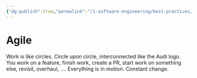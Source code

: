 ```yaml
---
{"dg-publish":true,"permalink":"/1-software-engineering/best-practices/agile/","created":"2023-07-20T19:47:03.166-05:00","updated":"2023-09-08T06:06:46.380-05:00"}
---
```


# Agile

Work is like circles. Circle upon circle, interconnected like the Audi logo. You work on a feature, finish work, create a PR, start work on something else, revisit, overhaul, ....
Everything is in motion. Constant change.